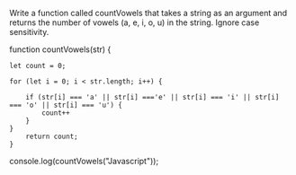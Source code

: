 Write a function called countVowels that takes a string as an argument and returns the number of vowels (a, e, i, o, u) in the string. Ignore case sensitivity.




function countVowels(str) { 

    let count = 0;

    for (let i = 0; i < str.length; i++) {

        if (str[i] === 'a' || str[i] ==='e' || str[i] === 'i' || str[i] === 'o' || str[i] === 'u') {
            count++
        }
    }
        return count;
    }   

console.log(countVowels("Javascript"));
